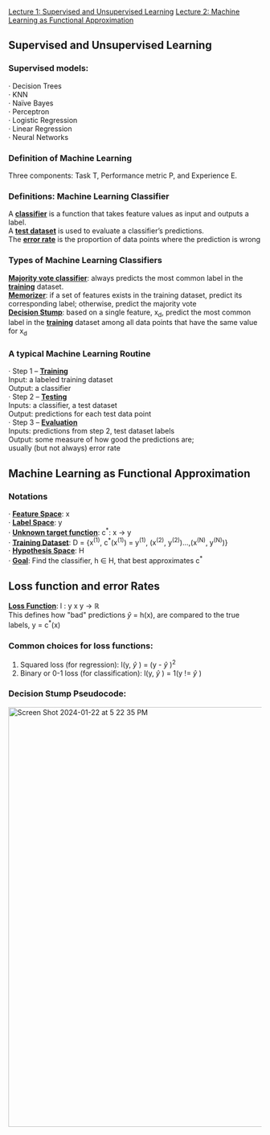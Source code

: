 [Lecture 1: Supervised and Unsupervised Learning](##Supervised_and_Unsupervised_Learning)
[Lecture 2: Machine Learning as Functional Approximation](##Machine_Learning_as_Functional_pproximation)

## Supervised and Unsupervised Learning
### Supervised models:<br>
· Decision Trees<br>
· KNN<br>
· Naïve Bayes<br>
· Perceptron<br>
· Logistic Regression<br>
· Linear Regression<br>
· Neural Networks<br>

### Definition of Machine Learning
Three components: Task T, Performance metric P, and Experience E.

### Definitions: Machine Learning Classifier
A <ins>**classifier**</ins> is a function that takes feature values as input and outputs a label. <br>
A <ins>**test dataset**</ins> is used to evaluate a classifier’s predictions. <br>
The <ins>**error rate**</ins> is the proportion of data points where the prediction is wrong <br>

### Types of Machine Learning Classifiers
<ins>**Majority vote classifier**</ins>: always predicts the most common label in the <ins>**training**</ins> dataset. <br>
<ins>**Memorizer**</ins>: if a set of features exists in the training dataset, predict its corresponding label; otherwise, predict the majority vote <br>
<ins>**Decision Stump**</ins>: based on a single feature, x<sub>d</sub>, predict the most common label in the <ins>**training**</ins> dataset among all data points that have the same value for x<sub>d</sub><br>

### A typical Machine Learning Routine
· Step 1 – <ins>**Training**</ins><br>
    Input: a labeled training dataset <br>
    Output: a classifier<br>
· Step 2 – <ins>**Testing**</ins><br>
    Inputs: a classifier, a test dataset<br>
    Output: predictions for each test data point<br>
· Step 3 – <ins>**Evaluation**</ins><br>
    Inputs: predictions from step 2, test dataset labels<br>
    Output: some measure of how good the predictions are;<br>
    usually (but not always) error rate<br>

## Machine Learning as Functional Approximation
### Notations
· <ins>**Feature Space**</ins>: x<br>
· <ins>**Label Space**</ins>: y<br>
· <ins>**Unknown target function**</ins>: c<sup>*</sup>: x -> y<br>
· <ins>**Training Dataset**</ins>: D = {x<sup>(1)</sup>, c<sup>\*</sup>(x<sup>(1)</sup>) = y<sup>(1)</sup>, (x<sup>(2)</sup>, y<sup>(2)</sup>)...,(x<sup>(N)</sup>, y<sup>(N)</sup>)}<br>
· <ins>**Hypothesis Space**</ins>: H<br>
· <ins>**Goal**</ins>: Find the classifier, h ∈ H, that best approximates c<sup>\*</sup><br>

## Loss function and error Rates
<ins>**Loss Function**</ins>: l : y x y -> ℝ<br>
This defines how "bad" predictions $\hat{y}$ = h(x), are compared to the true labels, y = c<sup>\*</sup>(x)<br>

### Common choices for loss functions:
1. Squared loss (for regression): l(y, $\hat{y}$ ) = (y - $\hat{y}$ )<sup>2</sup><br>
2. Binary or 0-1 loss (for classification): l(y, $\hat{y}$ ) = 1(y != $\hat{y}$ ) <br>

### Decision Stump Pseudocode:
<img width="835" alt="Screen Shot 2024-01-22 at 5 22 35 PM" src="https://github.com/AllenJWZhu/CMU_Course_Notes/assets/55110211/0b2d5b72-c02f-4c40-9ab0-a06fb4773c4e">

